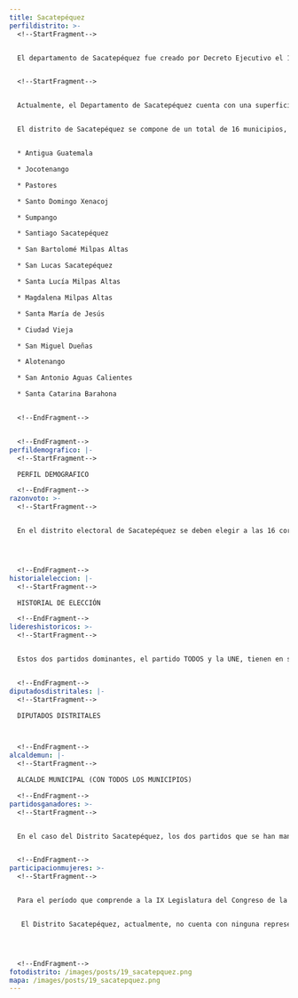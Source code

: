 ```yaml
---
title: Sacatepéquez
perfildistrito: >-
  <!--StartFragment-->


  El departamento de Sacatepéquez fue creado por Decreto Ejecutivo el 11 de diciembre de 1879. En principio, el departamento estuvo integrado por una totalidad de 24 municipios, algunos de los cuales fueron clasificados posteriormente como aldeas, por lo que, actualmente, se encuentra conformado por 16 municipios. De esta manera, Santiago Sacatepéquez y Antigua Guatemala eran municipios pertenecientes al departamento de Chimaltenango, sin embargo, al momento en el que la Asamblea Nacional Constituyente declaró a Sacatepéquez como un departamento independiente, ambos municipios se integraron al departamento. 


  <!--StartFragment-->


  Actualmente, el Departamento de Sacatepéquez cuenta con una superficie de 465 km², y una población total de 330,469 habitantes. Estos se subdividen en un 88.47% de población urbana y únicamente el restante 11.53% de población rural. Asimismo, el departamento de Sacatepéquez cuenta con una población mayoritariamente femenina (51.07%) y ladina (59.04%). La edad promedio del departamento es de 28 años, por lo que se puede catalogar como un área predominantemente joven. 


  El distrito de Sacatepéquez se compone de un total de 16 municipios, entre los que destaca su cabecera municipal; la Antigua Guatemala. Estas 16 unidades territoriales son: 


  * Antigua Guatemala

  * Jocotenango

  * Pastores

  * Santo Domingo Xenacoj

  * Sumpango

  * Santiago Sacatepéquez

  * San Bartolomé Milpas Altas

  * San Lucas Sacatepéquez

  * Santa Lucía Milpas Altas

  * Magdalena Milpas Altas

  * Santa María de Jesús

  * Ciudad Vieja

  * San Miguel Dueñas

  * Alotenango

  * San Antonio Aguas Calientes

  * Santa Catarina Barahona


  <!--EndFragment-->


  <!--EndFragment-->
perfildemografico: |-
  <!--StartFragment-->

  PERFIL DEMOGRAFICO

  <!--EndFragment-->
razonvoto: >-
  <!--StartFragment-->


  En el distrito electoral de Sacatepéquez se deben elegir a las 16 corporaciones municipales (alcalde y síndicos) del departamento, correspondientes a los 16 municipios que componen el distrito. Asimismo, los ciudadanos del departamento deben elegir a 3 diputados distritales que les representarán en el Congreso de la República. 




  <!--EndFragment-->
historialeleccion: |-
  <!--StartFragment-->

  HISTORIAL DE ELECCIÓN

  <!--EndFragment-->
lidereshistoricos: >-
  <!--StartFragment-->


  Estos dos partidos dominantes, el partido TODOS y la UNE, tienen en sus filas a los dos potenciales liderazgos más relevantes del distrito Sacatepéquez; el diputado Jose Armando Ubico y el diputado Julio Ixcamey, respectivamente. Ambos congresistas iniciaron sus funciones legislativas a partir del proceso electoral de 2015, manteniéndose en sus cargos hasta la actualidad. Tanto Ubico como Ixcamey han participado activamente en comisiones legislativas y pueden ubicarse como parte de los liderazgos a lo interno de sus partidos políticos. 


  <!--EndFragment-->
diputadosdistritales: |-
  <!--StartFragment-->

  DIPUTADOS DISTRITALES



  <!--EndFragment-->
alcaldemun: |-
  <!--StartFragment-->

  ALCALDE MUNICIPAL (CON TODOS LOS MUNICIPIOS)

  <!--EndFragment-->
partidosganadores: >-
  <!--StartFragment-->


  En el caso del Distrito Sacatepéquez, los dos partidos que se han mantenido presentes durante el ínterim de los últimos tres procesos electorales han sido la UNE (votos emitidos) y el partido TODOS (votos emitidos). Ambos partidos han obtenido al menos un escaño en los últimos dos procesos electorales recientes, siendo este el caso del partido TODOS, obteniendo la primera casilla en el año 2015 y 2019. Únicamente en el año 2011 (proceso en el que no participó el partido TODOS) surgió una primera casilla distinta, ocupada en ese entonces por el Partido Patriota. Por su parte, el partido UNE obtuvo un representante durante los últimos tres procesos electorales; consolidándose así como el partido predominante en el distrito.


  <!--EndFragment-->
participacionmujeres: >-
  <!--StartFragment-->


  Para el período que comprende a la IX Legislatura del Congreso de la República de Guatemala (2020 - 2024), únicamente fueron electas 31 mujeres del total de 160 diputados que componen el hemiciclo parlamentario. Es decir, dicha Legislatura cuenta con un aproximado del 20% de representación política de la mujer; una de las cifras más bajas de representación femenina a nivel latinoamericano. 


   El Distrito Sacatepéquez, actualmente, no cuenta con ninguna representante de género femenino en el Legislativo. Esta subrepresentación femenina es tal, que en los últimos tres procesos electorales estudiados, no ha existido ninguna diputada por Sacatepéquez en el Congreso de la República. 




  <!--EndFragment-->
fotodistrito: /images/posts/19_sacatepquez.png
mapa: /images/posts/19_sacatepquez.png
---
```

